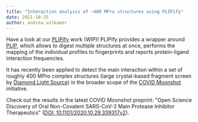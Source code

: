 ```yaml
---
title: "Interaction analysis of ~400 MPro structures using PLIPify"
date: 2021-10-25
author: andrea.volkamer
---
```


Have a look at our [PLIPify](/projects/plipify/) work (WIP)! 
PLIPify provides a wrapper around [PLIP](https://academic.oup.com/nar/article/43/W1/W443/2467865), which allows to digest multiple structures at once, performs the mapping of the individual profiles to fingerprints and reports protein-ligand interaction frequencies.

It has recently been applied to detect the main interaction within a set of roughly 400 MPro complex structures (large crystal-based fragment screen by [Diamond Light Source](https://www.diamond.ac.uk/covid-19/for-scientists/Main-protease-structure-and-XChem/Downloads.html)) in the broader scope of the [COVID Moonshot](https://postera.ai/moonshot) initiative.

Check out the results in the latest COVID Moonshot preprint: "Open Science Discovery of Oral Non-Covalent SARS-CoV-2 Main Protease Inhibitor Therapeutics" ([DOI: 10.1101/2020.10.29.339317v2](https://www.biorxiv.org/content/10.1101/2020.10.29.339317v2)).